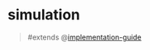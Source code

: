 # simulation

> #extends @[implementation-guide](mention://19748793-d598-4eb1-93aa-df048bad25f7/document/bba68d1e-8f84-40d3-b0af-71af3756184f)